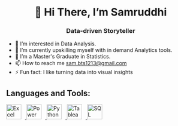 <h1 align="center">👋 Hi There, I’m Samruddhi</h1>
<h3 align="center">Data-driven Storyteller</h3> 

- 👀 I’m interested in Data Analysis.
- 🌱 I’m currently upskilling myself with in demand Analytics tools.
- 💞️ I’m a Master's Graduate in Statistics.
- 📫 How to reach me sam.bts1213@gmail.com  
- ⚡ Fun fact: I like turning data into visual insights
  
## Languages and Tools:

<p align="left">
  <a href="https://www.microsoft.com/en-us/microsoft-365/excel" target="_blank">
    <img src="https://img.icons8.com/fluency/48/000000/microsoft-excel-2019.png" alt="Excel" width="40" height="40" style="margin-right: 10px;"/>
  </a>
  <a href="https://powerbi.microsoft.com/" target="_blank">
    <img src="https://img.icons8.com/color/48/000000/power-bi.png" alt="Power BI" width="40" height="40" style="margin-right: 10px;"/>
  </a>
  <a href="https://www.python.org/" target="_blank">
    <img src="https://cdn.jsdelivr.net/gh/devicons/devicon/icons/python/python-original.svg" alt="Python" width="40" height="40" style="margin-right: 10px;"/>
  </a>
  <a href="https://www.tableau.com/" target="_blank">
    <img src="https://img.icons8.com/color/48/000000/tableau-software.png" alt="Tableau" width="40" height="40" style="margin-right: 10px;"/>
  </a>
  <a href="https://www.microsoft.com/en-us/sql-server" target="_blank">
    <img src="https://cdn.jsdelivr.net/gh/devicons/devicon/icons/mysql/mysql-original-wordmark.svg" alt="SQL" width="40" height="40" style="margin-right: 10px;"/>
  </a>
</p>
